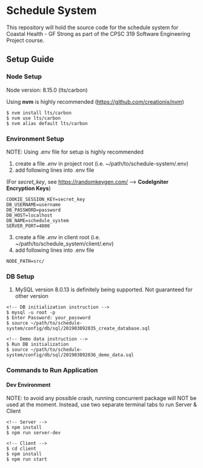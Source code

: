 # Schedule System

This repository will hold the source code for the schedule system for Coastal Health - GF Strong as part of the CPSC 319 Software Engineering Project course.

## Setup Guide
### Node Setup
Node version: 8.15.0 (lts/carbon)

Using **nvm** is highly recommended (https://github.com/creationix/nvm)
```
$ nvm install lts/carbon
$ nvm use lts/carbon
$ nvm alias default lts/carbon
```

### Environment Setup
NOTE: Using .env file for setup is highly recommended
1. create a file *.env* in project root (i.e. ~/path/to/schedule-system/.env)
2. add following lines into .env file

(For *secret_key*, see https://randomkeygen.com/ --> **CodeIgniter Encryption Keys**)
```
COOKIE_SESSION_KEY=secret_key
DB_USERNAME=username
DB_PASSWORD=password
DB_HOST=localhost
DB_NAME=schedule_system
SERVER_PORT=4000
```

3. create a file *.env* in client root (i.e. ~/path/to/schedule_system/client/.env)
4. add following lines into .env file
```
NODE_PATH=src/
```

### DB Setup
1. MySQL version 8.0.13 is definitely being supported. Not guaranteed for other version

```
<!-- DB initialization instruction -->
$ mysql -u root -p
$ Enter Password: your_password
$ source ~/path/to/schedule-system/config/db/sql/201903092035_create_database.sql
```

```
<!-- Demo data instruction -->
$ Run DB initialization
$ source ~/path/to/schedule-system/config/db/sql/201903092036_demo_data.sql
```

### Commands to Run Application
#### Dev Environment
NOTE: to avoid any possible crash, running concurrent package will NOT be used at the moment. Instead, use two separate terminal tabs to run Server & Client
```
<!-- Server -->
$ npm install
$ npm run server-dev
```
```
<!-- Client -->
$ cd client
$ npm install
$ npm run start
```